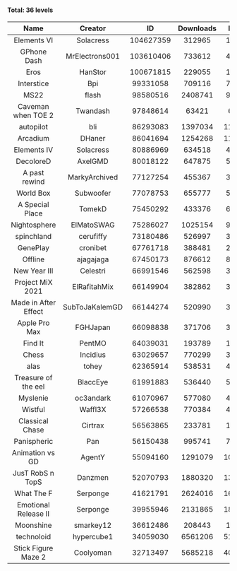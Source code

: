 #### Total: 36 levels

| Name | Creator | ID | Downloads | Likes |
|:---:|:---:|:---:|:---:|:---:|
| Elements VI | Solacress | 104627359 | 312965 | 19923
| GPhone Dash | MrElectrons001 | 103610406 | 733612 | 42151
| Eros | HanStor | 100671815 | 229055 | 18338
| Interstice | Bpi | 99331058 | 709116 | 73323
| MS22 | flash | 98580516 | 2408741 | 94044
| Caveman when TOE 2 | Twandash | 97848614 | 63421 | 6519
| autopilot | bli | 86293083 | 1397034 | 117378
| Arcadium | DHaner | 86041694 | 1254268 | 110142
| Elements IV | Solacress | 80886969 | 634518 | 44001
| DecoloreD | AxelGMD | 80018122 | 647875 | 54213
| A past rewind | MarkyArchived | 77127254 | 455367 | 30440
| World Box | Subwoofer | 77078753 | 655777 | 59767
| A Special Place | TomekD | 75450292 | 433376 | 61764
| Nightosphere | ElMatoSWAG | 75286027 | 1025154 | 95492
| spinchland | cerufiffy | 73180486 | 526997 | 39904
| GenePlay | cronibet | 67761718 | 388481 | 24892
| Offline | ajagajaga | 67450173 | 876612 | 81347
| New Year III | Celestri | 66991546 | 562598 | 36669
| Project MiX 2021 | ElRafitahMix | 66149904 | 382862 | 31351
| Made in After Effect | SubToJaKalemGD | 66144274 | 520990 | 31255
| Apple Pro Max | FGHJapan | 66098838 | 371706 | 31710
| Find It | PentMO | 64039031 | 193789 | 13773
| Chess | Incidius | 63029657 | 770299 | 33595
| alas | tohey | 62365914 | 538531 | 45387
| Treasure of the eel | BlaccEye | 61991883 | 536440 | 50539
| Myslenie | oc3andark | 61070967 | 577080 | 43149
| Wistful | Waffl3X | 57266538 | 770384 | 43906
| Classical Chase | Cirtrax | 56563865 | 233781 | 15953
| Panispheric | Pan | 56150438 | 995741 | 71013
| Animation vs GD | AgentY | 55094160 | 1291079 | 109009
| JusT RobS n TopS | Danzmen | 52070793 | 1880320 | 136597
| What The F | Serponge | 41621791 | 2624016 | 167936
| Emotional Release II | Serponge | 39955946 | 2131865 | 185339
| Moonshine | smarkey12 | 36612486 | 208443 | 10708
| technoloid | hypercube1 | 34059030 | 6561206 | 510686
| Stick Figure Maze 2 | Coolyoman | 32713497 | 5685218 | 403342
